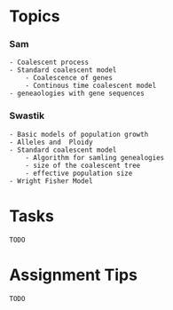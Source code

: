 # Topics  

### Sam

    - Coalescent process
    - Standard coalescent model
        - Coalescence of genes
        - Continous time coalescent model
    - geneaologies with gene sequences

    
### Swastik

    - Basic models of population growth
    - Alleles and  Ploidy
    - Standard coalescent model
        - Algorithm for samling genealogies
        - size of the coalescent tree
        - effective population size
    - Wright Fisher Model

# Tasks

    TODO

# Assignment Tips

    TODO
